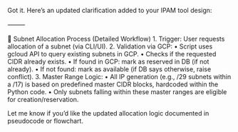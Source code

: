 Got it. Here’s an updated clarification added to your IPAM tool design:

⸻

🔁 Subnet Allocation Process (Detailed Workflow)
	1.	Trigger: User requests allocation of a subnet (via CLI/UI).
	2.	Validation via GCP:
	•	Script uses gcloud API to query existing subnets in GCP.
	•	Checks if the requested CIDR already exists.
	•	If found in GCP: mark as reserved in DB (if not already).
	•	If not found: mark as available (if DB says otherwise, raise conflict).
	3.	Master Range Logic:
	•	All IP generation (e.g., /29 subnets within a /17) is based on predefined master CIDR blocks, hardcoded within the Python code.
	•	Only subnets falling within these master ranges are eligible for creation/reservation.

Let me know if you’d like the updated allocation logic documented in pseudocode or flowchart.
